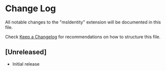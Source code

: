 # Change Log

All notable changes to the "msIdentity" extension will be documented in this file.

Check [Keep a Changelog](http://keepachangelog.com/) for recommendations on how to structure this file.

## [Unreleased]

- Initial release